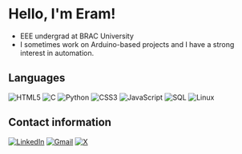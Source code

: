 # Hello, I'm Eram!
- EEE undergrad at BRAC University <br/>
- I sometimes work on Arduino-based projects and I have a strong interest in automation.

## Languages
![HTML5](https://img.shields.io/badge/html5-%23E34F26.svg?style=for-the-badge&logo=html5&logoColor=white)
![C](https://img.shields.io/badge/c-%2300599C.svg?style=for-the-badge&logo=c&logoColor=white)
![Python](https://img.shields.io/badge/python-3670A0?style=for-the-badge&logo=python&logoColor=ffdd54)
![CSS3](https://img.shields.io/badge/css3-%231572B6.svg?style=for-the-badge&logo=css3&logoColor=white)
![JavaScript](https://img.shields.io/badge/javascript-%23323330.svg?style=for-the-badge&logo=javascript&logoColor=%23F7DF1E)
![SQL](https://img.shields.io/badge/sql-%2300599C.svg?style=for-the-badge&logo=sql&logoColor=white)
![Linux](https://img.shields.io/badge/linux-%23FCC624.svg?style=for-the-badge&logo=linux&logoColor=black)

## Contact information
[![LinkedIn](https://img.shields.io/badge/linkedin-%230077B5.svg?style=for-the-badge&logo=linkedin&logoColor=white)](https://www.linkedin.com/in/eram003/)
[![Gmail](https://img.shields.io/badge/gmail-%23D14836.svg?style=for-the-badge&logo=gmail&logoColor=white)](mailto:sleram16@gmail.com)
[![X](https://img.shields.io/badge/x-%23000000.svg?style=for-the-badge&logo=x&logoColor=white)](https://x.com/sdreram)
